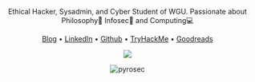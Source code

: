 <p align="center">Ethical Hacker, Sysadmin, and Cyber Student of WGU. Passionate about Philosophy📜 Infosec🔐 and Computing💻</p>
  
<p align="center">
  <a href="https://dadavidson.github.io" target="_blank">Blog</a> •
  <a href="https://www.linkedin.com/in/danieldav/" target="_blank">LinkedIn</a> •
  <a href="https://github.com/pyrosec" target="_blank">Github</a> •
  <a href="https://tryhackme.com/p/Pyr0" target="_blank">TryHackMe</a> •
  <a href="https://www.goodreads.com/daniel_reads" target="_blank">Goodreads</a>
</p>

<p align="center"><img src="https://github-readme-stats.vercel.app/api?username=pyrosec&show_icons=true&theme=city_lights"><p>

<p align="center"><img src="https://komarev.com/ghpvc/?username=pyrosec&label=Profile%20views&color=0e75b6&style=flat" alt="pyrosec" /> </p>
